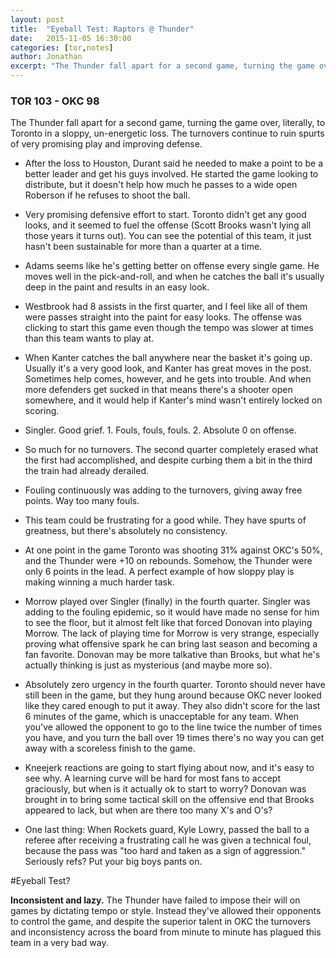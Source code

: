 ```yaml
---
layout: post
title:  "Eyeball Test: Raptors @ Thunder"
date:   2015-11-05 16:30:00
categories: [tor,notes]
author: Jonathan
excerpt: "The Thunder fall apart for a second game, turning the game over, literally, to Toronto in a sloppy, un-energetic loss..."
---
```


### TOR 103 - OKC 98

The Thunder fall apart for a second game, turning the game over, literally, to Toronto in a sloppy, un-energetic loss. The turnovers continue to ruin spurts of very promising play and improving defense.

- After the loss to Houston, Durant said he needed to make a point to be a better leader and get his guys involved. He started the game looking to distribute, but it doesn't help how much he passes to a wide open Roberson if he refuses to shoot the ball.

- Very promising defensive effort to start. Toronto didn't get any good looks, and it seemed to fuel the offense (Scott Brooks wasn't lying all those years it turns out). You can see the potential of this team, it just hasn't been sustainable for more than a quarter at a time.

- Adams seems like he's getting better on offense every single game. He moves well in the pick-and-roll, and when he catches the ball it's usually deep in the paint and results in an easy look.

- Westbrook had 8 assists in the first quarter, and I feel like all of them were passes straight into the paint for easy looks. The offense was clicking to start this game even though the tempo was slower at times than this team wants to play at.

- When Kanter catches the ball anywhere near the basket it's going up. Usually it's a very good look, and Kanter has great moves in the post. Sometimes help comes, however, and he gets into trouble. And when more defenders get sucked in that means there's a shooter open somewhere, and it would help if Kanter's mind wasn't entirely locked on scoring.

- Singler. Good grief. 1. Fouls, fouls, fouls. 2. Absolute 0 on offense.

- So much for no turnovers. The second quarter completely erased what the first had accomplished, and despite curbing them a bit in the third the train had already derailed.

- Fouling continuously was adding to the turnovers, giving away free points. Way too many fouls.

- This team could be frustrating for a good while. They have spurts of greatness, but there's absolutely no consistency.

- At one point in the game Toronto was shooting 31% against OKC's 50%, and the Thunder were +10 on rebounds. Somehow, the Thunder were only 6 points in the lead. A perfect example of how sloppy play is making winning a much harder task.

- Morrow played over Singler (finally) in the fourth quarter. Singler was adding to the fouling epidemic, so it would have made no sense for him to see the floor, but it almost felt like that forced Donovan into playing Morrow. The lack of playing time for Morrow is very strange, especially proving what offensive spark he can bring last season and becoming a fan favorite. Donovan may be more talkative than Brooks, but what he's actually thinking is just as mysterious (and maybe more so).

- Absolutely zero urgency in the fourth quarter. Toronto should never have still been in the game, but they hung around because OKC never looked like they cared enough to put it away. They also didn't score for the last 6 minutes of the game, which is unacceptable for any team. When you've allowed the opponent to go to the line twice the number of times you have, and you turn the ball over 19 times there's no way you can get away with a scoreless finish to the game.

- Kneejerk reactions are going to start flying about now, and it's easy to see why. A learning curve will be hard for most fans to accept graciously, but when is it actually ok to start to worry? Donovan was brought in to bring some tactical skill on the offensive end that Brooks appeared to lack, but when are there too many X's and O's?

- One last thing: When Rockets guard, Kyle Lowry, passed the ball to a referee after receiving a frustrating call he was given a technical foul, because the pass was "too hard and taken as a sign of aggression." Seriously refs? Put your big boys pants on.

#Eyeball Test?

**Inconsistent and lazy.** The Thunder have failed to impose their will on games by dictating tempo or style. Instead they've allowed their opponents to control the game, and despite the superior talent in OKC the turnovers and inconsistency across the board from minute to minute has plagued this team in a very bad way.
